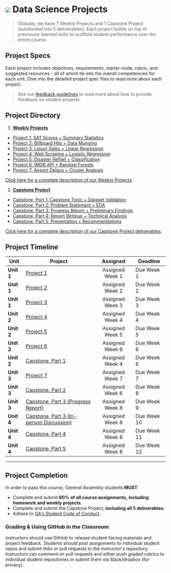 # ![](https://ga-dash.s3.amazonaws.com/production/assets/logo-9f88ae6c9c3871690e33280fcf557f33.png) Data Science Projects

> Globally, we have 7 Weekly Projects and 1 Capstone Project (subdivided into 5 deliverables). Each project builds on top of previously learned skills to scaffold student performance over the entire course.

## Project Specs

Each project includes objectives, requirements, starter-code, rubric, and suggested resources - all of which tie into the overall competencies for each unit. Dive into the detailed project spec files to read more about each project.

> See our [feedback guidelines](./project-feedback.md) to read more about how to provide feedback on student projects.

## Project Directory

1. **[Weekly Projects](../../resources/syllabus/DSI-Weekly-Project-Arc.pdf)**
  - [Project 1: SAT Scores + Summary Statistics](./01-projects-weekly/project-01/readme.md)
  - [Project 2: Billboard Hits + Data Munging](./01-projects-weekly/project-02/readme.md)
  - [Project 3: Liquor Sales + Linear Regression](./01-projects-weekly/project-03/readme.md)
  - [Project 4: Web Scraping + Logistic Regression](./01-projects-weekly/project-04/readme.md)
  - [Project 5: Disaster Reflief + Classification](./01-projects-weekly/project-05/readme.md)
  - [Project 6: IMDB API + Random Forests](./01-projects-weekly/project-06/readme.md)
  - [Project 7: Airport Delays + Cluster Analysis](./01-projects-weekly/project-07/readme.md)
 
 [Click here for a complete description of our Weekly Projects](./01-projects-weekly/readme.md).

2. **[Capstone Project](../../resources/syllabus/DSI-Capstone-Project-Arc.pdf)**
  - [Capstone, Part 1: Capstone Topic + Dataset Validation](./02-projects-capstone/part-01/readme.md)
  - [Capstone, Part 2: Problem Statement + EDA](./02-projects-capstone/part-02/readme.md)
  - [Capstone, Part 3: Progress Report + Preliminary Findings](./02-projects-capstone/part-03/readme.md)
  - [Capstone, Part 4: Report Writeup + Technical Analysis](./02-projects-capstone/part-04/readme.md)
  - [Capstone, Part 5: Presentation + Recommendations](./02-projects-capstone/part-05/readme.md)
 
 [Click here for a complete description of our Capstone Project deliverables](./02-projects-capstone/readme.md).


## Project Timeline

| Unit | Project | Assigned | Deadline |
| --- | --- | :---: | --- |
| **Unit 1** | [Project 1](./01-projects-weekly/project-01/readme.md) | Assigned Week 1 | Due Week 1 |
| **Unit 1** | [Project 2](./01-projects-weekly/project-02/readme.md) | Assigned Week 2 | Due Week 2 |
| **Unit 1** | [Project 3](./01-projects-weekly/project-03/readme.md) | Assigned Week 3 | Due Week 3 |
| **Unit 2** | [Project 4](./01-projects-weekly/project-04/readme.md) | Assigned Week 4 | Due Week 4 |
| **Unit 2** | [Project 5](./01-projects-weekly/project-05/readme.md) | Assigned Week 5 | Due Week 5 |
| **Unit 2** | [Project 6](./01-projects-weekly/project-06/readme.md) | Assigned Week 6 | Due Week 6 |
| **Unit 2** | [Capstone, Part 1](./02-projects-capstone/part-01/readme.md) | Assigned Week 4 | Due Week 6 |
| **Unit 3** | [Project 7](./01-projects-weekly/project-07/readme.md) | Assigned Week 7 | Due Week 7 |
| **Unit 3** | [Capstone, Part 2](./02-projects-capstone/part-02/readme.md) | Assigned Week 6 | Due Week 8 |
| **Unit 3** | [Capstone, Part 3 (Progress Report)](./02-projects-capstone/part-03/readme.md) | Assigned Week 8 | Due Week 9 |
| **Unit 4** | [Capstone, Part 3 (In-person Discussion)](./02-projects-capstone/part-03/readme.md) | Assigned Week 8 | Due Week 10 |
| **Unit 4** | [Capstone, Part 4](./02-projects-capstone/part-04/readme.md) | Assigned Week 8 | Due Week 11 |
| **Unit 4** | [Capstone, Part 5](./02-projects-capstone/part-05/readme.md) | Assigned Week 8 | Due Week 12 |

---

## Project Completion

In order to pass this course, General Assembly students **MUST**:

- Complete and submit **80% of all course assignments, including homework and weekly projects.**
- Complete and submit the Capstone Project, **including all 5 deliverables.**
- Adhere to [GA's Student Code of Conduct](../../resources/syllabus/student-code-of-conduct.md).

### Grading & Using GitHub in the Classroom

Instructors should use GitHub to release student-facing materials and project feedback. Students should post assignments to individual student repos and submit links or pull requests to the instructor's repository. Instructors can comment on pull requests and either push graded rubrics to individual student repositories or submit them via Slack/dropbox (for privacy).
